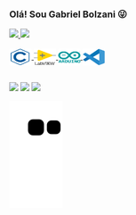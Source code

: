 ### Olá! Sou Gabriel Bolzani 😜

 <div>
  <a href="https://github.com/gabrielbolzani">
  <img height="180em" src="https://github-readme-stats.vercel.app/api?username=gabrielbolzani&show_icons=true&theme=dark&include_all_commits=true&count_private=true"/>
  <img height="180em" src="https://github-readme-stats.vercel.app/api/top-langs/?username=gabrielbolzani&layout=compact&langs_count=7&theme=dark"/>
</div>
  
<div style="display: inline_block"><br>
  <img align="center" alt="C" height="30" width="40" src="https://github.com/devicons/devicon/blob/master/icons/c/c-line.svg">
  <img align="center" alt="Arduino" height="30" width="40" src="https://github.com/devicons/devicon/blob/master/icons/labview/labview-original-wordmark.svg">
  <img align="center" alt="Arduino" height="30" width="40" src="https://github.com/devicons/devicon/blob/master/icons/arduino/arduino-original-wordmark.svg">
  <img align="center" alt="Arduino" height="30" width="40" src="https://github.com/devicons/devicon/blob/master/icons/vscode/vscode-original.svg">

</div>

  
  ##
 
<div> 
  <a href="https://instagram.com/gabriel_bolzani" target="_blank"><img src="https://img.shields.io/badge/-Instagram-%23E4405F?style=for-the-badge&logo=instagram&logoColor=white" target="_blank"></a>
  <a href = "mailto:gabriel.bolzani@hotmail.com"><img src="https://img.shields.io/badge/-Gmail-%23333?style=for-the-badge&logo=gmail&logoColor=white" target="_blank"></a>
  <a href="https://www.linkedin.com/in/gabriel-bolzani-168433140/" target="_blank"><img src="https://img.shields.io/badge/-LinkedIn-%230077B5?style=for-the-badge&logo=linkedin&logoColor=white" target="_blank"></a> 
 
  ![Snake animation](https://github.com/rafaballerini/rafaballerini/blob/output/github-contribution-grid-snake.svg)
 
</div>
